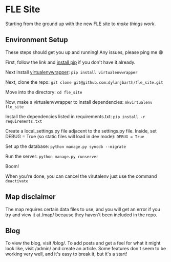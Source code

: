 # FLE Site 

Starting from the ground up with the new FLE site to _make_ _things_ _work_. 

## Environment Setup 

These steps should get you up and running! Any issues, please ping me :grin:

First, follow the link and [install pip](https://pypi.python.org/pypi/pip) if you don't have it already. 

Next install [virtualenvwrapper](http://virtualenvwrapper.readthedocs.org/en/latest/):
`pip install virtualenvwrapper`

Next, clone the repo:
`git clone git@github.com:dylanjbarth/fle_site.git`

Move into the directory:
`cd fle_site`

Now, make a virtualenvwrapper to install dependencies:
`mkvirtualenv fle_site`

Install the dependencies listed in requirements.txt:
`pip install -r requirements.txt`

Create a local_settings.py file adjacent to the settings.py file. Inside, set DEBUG = True (so static files will load in dev mode): 
`DEBUG = True`

Set up the database:
`python manage.py syncdb --migrate`

Run the server:
`python manage.py runserver`

Boom!

When you're done, you can cancel the virutalenv just use the command
`deactivate`

## Map disclaimer
The map requires certain data files to use, and you will get an error if you try and view it at /map/ because they haven't been included in the repo. 

## Blog
To view the blog, visit /blog/. To add posts and get a feel for what it might look like, visit /admin/ and create an article. Some features don't seem to be working very well, and it's easy to break it, but it's a start!

